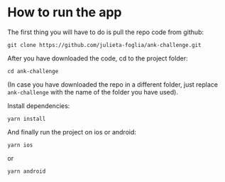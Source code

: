 # How to run the app

The first thing you will have to do is pull the repo code from github:

```
git clone https://github.com/julieta-foglia/ank-challenge.git
```

After you have downloaded the code, cd to the project folder:

```
cd ank-challenge
```

(In case you have downloaded the repo in a different folder, just replace `ank-challenge` with the name of the folder you have used).

Install dependencies:

```
yarn install
```

And finally run the project on ios or android:

```
yarn ios
```

or

```
yarn android
```

